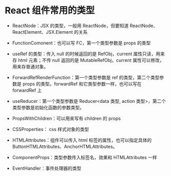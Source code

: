 # React 组件常用的类型

- ReactNode：JSX 的类型，一般用 ReactNode，但要知道 ReactNode、ReactElement、JSX.Element 的关系

- FunctionComonent：也可以写 FC，第一个类型参数是 props 的类型

- useRef 的类型：传入 null 的时候返回的是 RefObj，current 属性只读，用来存 html 元素；不传 null 返回的是 MutableRefObj，current 属性可以修改，用来存普通对象。

- ForwardRefRenderFunction：第一个类型参数是 ref 的类型，第二个类型参数是 props 的类型。forwardRef 和它类型参数一样，也可以写在 forwardRef 上

- useReducer：第一个类型参数是 Reducer<data 类型, action 类型>，第二个类型参数是初始化函数的参数类型。

- PropsWithChildren：可以用来写有 children 的 props

- CSSProperties： css 样式对象的类型

- HTMLAttributes：组件可以传入 html 标签的属性，也可以指定具体的 ButtonHTMLAttributes、AnchorHTMLAttributes。

- ComponentProps：类型参数传入标签名，效果和 HTMLAttributes 一样

- EventHandler：事件处理器的类型